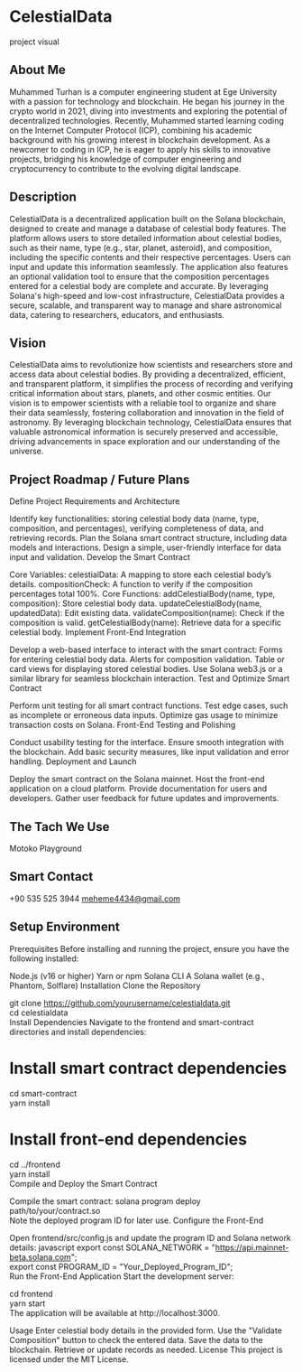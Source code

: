 # CelestialData

project visual

## About Me

Muhammed Turhan is a computer engineering student at Ege University with a passion for technology and blockchain. He began his journey in the crypto world in 2021, diving into investments and exploring the potential of decentralized technologies. Recently, Muhammed started learning coding on the Internet Computer Protocol (ICP), combining his academic background with his growing interest in blockchain development. As a newcomer to coding in ICP, he is eager to apply his skills to innovative projects, bridging his knowledge of computer engineering and cryptocurrency to contribute to the evolving digital landscape.

## Description

CelestialData is a decentralized application built on the Solana blockchain, designed to create and manage a database of celestial body features. The platform allows users to store detailed information about celestial bodies, such as their name, type (e.g., star, planet, asteroid), and composition, including the specific contents and their respective percentages. 
Users can input and update this information seamlessly. The application also features an optional validation tool to ensure that the composition percentages entered for a celestial body are complete and accurate. By leveraging Solana's high-speed and low-cost infrastructure, CelestialData provides a secure, scalable, and transparent way to manage and share astronomical data, catering to researchers, educators, and enthusiasts.

## Vision

CelestialData aims to revolutionize how scientists and researchers store and access data about celestial bodies. By providing a decentralized, efficient, and transparent platform, it simplifies the process of recording and verifying critical information about stars, planets, and other cosmic entities. Our vision is to empower scientists with a reliable tool to organize and share their data seamlessly, fostering collaboration and innovation in the field of astronomy. By leveraging blockchain technology, CelestialData ensures that valuable astronomical information is securely preserved and accessible, driving advancements in space exploration and our understanding of the universe.

## Project Roadmap / Future Plans

Define Project Requirements and Architecture

Identify key functionalities: storing celestial body data (name, type, composition, and percentages), verifying completeness of data, and retrieving records.
Plan the Solana smart contract structure, including data models and interactions.
Design a simple, user-friendly interface for data input and validation.
Develop the Smart Contract

Core Variables:
celestialData: A mapping to store each celestial body’s details.
compositionCheck: A function to verify if the composition percentages total 100%.
Core Functions:
addCelestialBody(name, type, composition): Store celestial body data.
updateCelestialBody(name, updatedData): Edit existing data.
validateComposition(name): Check if the composition is valid.
getCelestialBody(name): Retrieve data for a specific celestial body.
Implement Front-End Integration

Develop a web-based interface to interact with the smart contract:
Forms for entering celestial body data.
Alerts for composition validation.
Table or card views for displaying stored celestial bodies.
Use Solana web3.js or a similar library for seamless blockchain interaction.
Test and Optimize Smart Contract

Perform unit testing for all smart contract functions.
Test edge cases, such as incomplete or erroneous data inputs.
Optimize gas usage to minimize transaction costs on Solana.
Front-End Testing and Polishing

Conduct usability testing for the interface.
Ensure smooth integration with the blockchain.
Add basic security measures, like input validation and error handling.
Deployment and Launch

Deploy the smart contract on the Solana mainnet.
Host the front-end application on a cloud platform.
Provide documentation for users and developers.
Gather user feedback for future updates and improvements.

## The Tach We Use

Motoko Playground

## Smart Contact

+90 535 525 3944
meheme4434@gmail.com

## Setup Environment

Prerequisites
Before installing and running the project, ensure you have the following installed:

Node.js (v16 or higher)
Yarn or npm
Solana CLI
A Solana wallet (e.g., Phantom, Solflare)
Installation
Clone the Repository

git clone https://github.com/yourusername/celestialdata.git  
cd celestialdata  
Install Dependencies
Navigate to the frontend and smart-contract directories and install dependencies:

# Install smart contract dependencies  
cd smart-contract  
yarn install  

# Install front-end dependencies  
cd ../frontend  
yarn install  
Compile and Deploy the Smart Contract

Compile the smart contract:
solana program deploy path/to/your/contract.so  
Note the deployed program ID for later use.
Configure the Front-End

Open frontend/src/config.js and update the program ID and Solana network details:
javascript
export const SOLANA_NETWORK = "https://api.mainnet-beta.solana.com";  
export const PROGRAM_ID = "Your_Deployed_Program_ID";  
Run the Front-End Application
Start the development server:


cd frontend  
yarn start  
The application will be available at http://localhost:3000.

Usage
Enter celestial body details in the provided form.
Use the "Validate Composition" button to check the entered data.
Save the data to the blockchain.
Retrieve or update records as needed.
License
This project is licensed under the MIT License.

